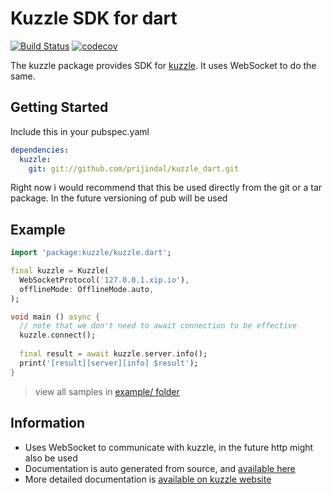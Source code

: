 # Kuzzle SDK for dart

[![Build Status](https://travis-ci.org/prijindal/kuzzle_dart.svg?branch=master)](https://travis-ci.org/prijindal/kuzzle_dart)
[![codecov](https://codecov.io/gh/prijindal/kuzzle_dart/branch/master/graph/badge.svg)](https://codecov.io/gh/prijindal/kuzzle_dart)

The kuzzle package provides SDK for [kuzzle](https://kuzzle.io).
It uses WebSocket to do the same.

## Getting Started

Include this in your pubspec.yaml

```yaml
dependencies:
  kuzzle:
    git: git://github.com/prijindal/kuzzle_dart.git

```
Right now i would recommend that this be used directly from the git or a tar package.
In the future versioning of pub will be used

## Example

```dart
import 'package:kuzzle/kuzzle.dart';

final kuzzle = Kuzzle(
  WebSocketProtocol('127.0.0.1.xip.io'),
  offlineMode: OfflineMode.auto,
);

void main () async {
  // note that we don't need to await connection to be effective
  kuzzle.connect(); 
  
  final result = await kuzzle.server.info();
  print('[result][server][info] $result');
}
```

> view all samples in [example/ folder](./example/)

## Information
- Uses WebSocket to communicate with kuzzle, in the future http might also be used
- Documentation is auto generated from source, and [available here](https://prijindal.github.io/kuzzle_dart/)
- More detailed documentation is [available on kuzzle website](https://docs-v2.kuzzle.io)
